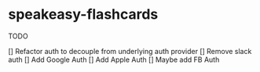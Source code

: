 # speakeasy-flashcards

TODO

[] Refactor auth to decouple from underlying auth provider
[] Remove slack auth
[] Add Google Auth
[] Add Apple Auth
[] Maybe add FB Auth
